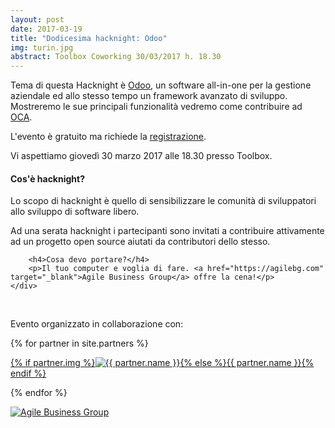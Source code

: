 ```yaml
---
layout: post
date: 2017-03-19
title: "Dodicesima hacknight: Odoo"
img: turin.jpg
abstract: Toolbox Coworking 30/03/2017 h. 18.30
---
```


<div class="row">
    <div class="col-lg-12">
        <p>Tema di questa Hacknight è <a href="https://odoo.com">Odoo</a>, un software all-in-one per la gestione aziendale ed allo stesso tempo un framework avanzato di sviluppo.
        Mostreremo le sue principali funzionalità vedremo come contribuire ad <a href="https://odoo-community.org">OCA</a>.</p>
        <p>L'evento è gratuito ma richiede la <a target="_blank" href="https://www.eventbrite.com/e/biglietti-torino-hacknight-odoo-32985766315">registrazione</a>.</p>
        <p>Vi aspettiamo giovedì 30 marzo 2017 alle 18.30 presso Toolbox.</p>
    </div>
</div>

<div class="row">
    <div class="col-lg-12">
        <h4>Cos'è hacknight?</h4>
        <p>Lo scopo di hacknight è quello di sensibilizzare le comunità di sviluppatori allo sviluppo di software libero.</p>
        <p>Ad una serata hacknight i partecipanti sono invitati a contribuire attivamente ad un progetto open source aiutati da contributori dello stesso.</p>

        <h4>Cosa devo portare?</h4>
        <p>Il tuo computer e voglia di fare. <a href="https://agilebg.com" target="_blank">Agile Business Group</a> offre la cena!</p>
    </div>
</div>

<div class="row">
    <div class="col-lg-12">
        <p><br></p>
        <p>Evento organizzato in collaborazione con:</p>
        {% for partner in site.partners %}
            <p><a href="{{ partner.url }}" target="_blank">{% if partner.img %}<img src="{{ partner.img }}" alt="{{ partner.name }}">{% else %}{{ partner.name }}{% endif %}</a></p>
        {% endfor %}
            <p><a href="https://agilebg.com" target="_blank"><img src="https://www.agilebg.com/website/image/ir.attachment/7819_613a242/datas" alt="Agile Business Group"></a></p>
    </div>
</div>
